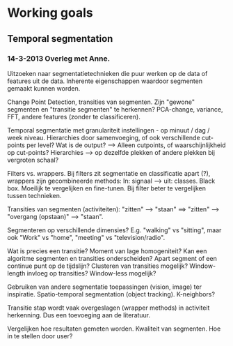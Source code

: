 # Working goals

## Temporal segmentation

### 14-3-2013 Overleg met Anne.

Uitzoeken naar segmentatietechnieken die puur werken op de data of features uit de data. Inherente eigenschappen waardoor segmenten gemaakt kunnen worden.

Change Point Detection, transities van segmenten. Zijn "gewone" segmenten en "transitie segmenten" te herkennen? PCA-change, variance, FFT, andere features (zonder te classificeren).

Temporal segmentatie met granulariteit instellingen - op minuut / dag / week niveau. Hierarchies door samenvoeging, of ook verschillende cut-points per level? Wat is de output? --> Alleen cutpoints, of waarschijnlijkheid op cut-points? Hierarchies --> op dezelfde plekken of andere plekken bij vergroten schaal?

Filters vs. wrappers. Bij filters zit segmentatie en classificatie apart (?), wrappers zijn gecombineerde methods: In: signaal --> uit: classes. Black box. Moeilijk te vergelijken en fine-tunen. Bij filter beter te vergelijken tussen technieken.

Transities van segmenten (activiteiten): "zitten" --> "staan" ==> "zitten" --> "overgang (opstaan)" --> "staan".

Segmenteren op verschillende dimensies? E.g. "walking" vs "sitting", maar ook "Work" vs "home", "meeting" vs "television/radio".

Wat is precies een transitie? Moment van lage homogeniteit? Kan een algoritme segmenten en transities onderscheiden? Apart segment of een continue punt op de tijdslijn? Clusteren van transities mogelijk? Window-length invloeg op transities? Window-less mogelijk?

Gebruiken van andere segmentatie toepassingen (vision, image) ter inspiratie. Spatio-temporal segmentation (object tracking). K-neighbors?

Transitie stap wordt vaak overgeslagen (wrapper methods) in activiteit herkenning. Dus een toevoeging aan de literatuur.

Vergelijken hoe resultaten gemeten worden. Kwaliteit van segmenten. Hoe in te stellen door user?
